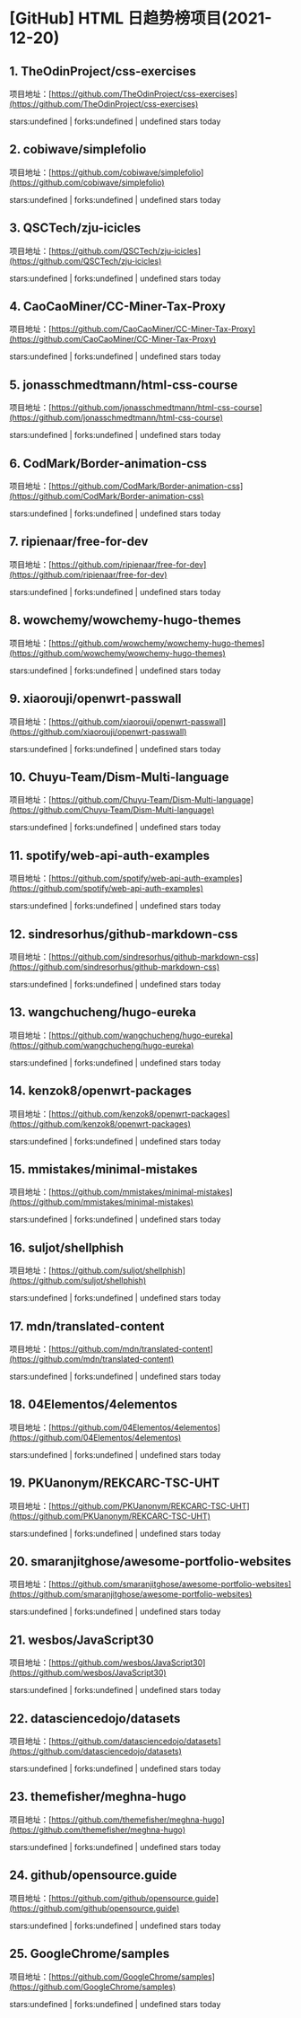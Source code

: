 # [GitHub] HTML 日趋势榜项目(2021-12-20)

## 1. TheOdinProject/css-exercises 

项目地址：[https://github.com/TheOdinProject/css-exercises](https://github.com/TheOdinProject/css-exercises)

stars:undefined | forks:undefined | undefined stars today 



## 2. cobiwave/simplefolio 

项目地址：[https://github.com/cobiwave/simplefolio](https://github.com/cobiwave/simplefolio)

stars:undefined | forks:undefined | undefined stars today 



## 3. QSCTech/zju-icicles 

项目地址：[https://github.com/QSCTech/zju-icicles](https://github.com/QSCTech/zju-icicles)

stars:undefined | forks:undefined | undefined stars today 



## 4. CaoCaoMiner/CC-Miner-Tax-Proxy 

项目地址：[https://github.com/CaoCaoMiner/CC-Miner-Tax-Proxy](https://github.com/CaoCaoMiner/CC-Miner-Tax-Proxy)

stars:undefined | forks:undefined | undefined stars today 



## 5. jonasschmedtmann/html-css-course 

项目地址：[https://github.com/jonasschmedtmann/html-css-course](https://github.com/jonasschmedtmann/html-css-course)

stars:undefined | forks:undefined | undefined stars today 



## 6. CodMark/Border-animation-css 

项目地址：[https://github.com/CodMark/Border-animation-css](https://github.com/CodMark/Border-animation-css)

stars:undefined | forks:undefined | undefined stars today 



## 7. ripienaar/free-for-dev 

项目地址：[https://github.com/ripienaar/free-for-dev](https://github.com/ripienaar/free-for-dev)

stars:undefined | forks:undefined | undefined stars today 



## 8. wowchemy/wowchemy-hugo-themes 

项目地址：[https://github.com/wowchemy/wowchemy-hugo-themes](https://github.com/wowchemy/wowchemy-hugo-themes)

stars:undefined | forks:undefined | undefined stars today 



## 9. xiaorouji/openwrt-passwall 

项目地址：[https://github.com/xiaorouji/openwrt-passwall](https://github.com/xiaorouji/openwrt-passwall)

stars:undefined | forks:undefined | undefined stars today 



## 10. Chuyu-Team/Dism-Multi-language 

项目地址：[https://github.com/Chuyu-Team/Dism-Multi-language](https://github.com/Chuyu-Team/Dism-Multi-language)

stars:undefined | forks:undefined | undefined stars today 



## 11. spotify/web-api-auth-examples 

项目地址：[https://github.com/spotify/web-api-auth-examples](https://github.com/spotify/web-api-auth-examples)

stars:undefined | forks:undefined | undefined stars today 



## 12. sindresorhus/github-markdown-css 

项目地址：[https://github.com/sindresorhus/github-markdown-css](https://github.com/sindresorhus/github-markdown-css)

stars:undefined | forks:undefined | undefined stars today 



## 13. wangchucheng/hugo-eureka 

项目地址：[https://github.com/wangchucheng/hugo-eureka](https://github.com/wangchucheng/hugo-eureka)

stars:undefined | forks:undefined | undefined stars today 



## 14. kenzok8/openwrt-packages 

项目地址：[https://github.com/kenzok8/openwrt-packages](https://github.com/kenzok8/openwrt-packages)

stars:undefined | forks:undefined | undefined stars today 



## 15. mmistakes/minimal-mistakes 

项目地址：[https://github.com/mmistakes/minimal-mistakes](https://github.com/mmistakes/minimal-mistakes)

stars:undefined | forks:undefined | undefined stars today 



## 16. suljot/shellphish 

项目地址：[https://github.com/suljot/shellphish](https://github.com/suljot/shellphish)

stars:undefined | forks:undefined | undefined stars today 



## 17. mdn/translated-content 

项目地址：[https://github.com/mdn/translated-content](https://github.com/mdn/translated-content)

stars:undefined | forks:undefined | undefined stars today 



## 18. 04Elementos/4elementos 

项目地址：[https://github.com/04Elementos/4elementos](https://github.com/04Elementos/4elementos)

stars:undefined | forks:undefined | undefined stars today 



## 19. PKUanonym/REKCARC-TSC-UHT 

项目地址：[https://github.com/PKUanonym/REKCARC-TSC-UHT](https://github.com/PKUanonym/REKCARC-TSC-UHT)

stars:undefined | forks:undefined | undefined stars today 



## 20. smaranjitghose/awesome-portfolio-websites 

项目地址：[https://github.com/smaranjitghose/awesome-portfolio-websites](https://github.com/smaranjitghose/awesome-portfolio-websites)

stars:undefined | forks:undefined | undefined stars today 



## 21. wesbos/JavaScript30 

项目地址：[https://github.com/wesbos/JavaScript30](https://github.com/wesbos/JavaScript30)

stars:undefined | forks:undefined | undefined stars today 



## 22. datasciencedojo/datasets 

项目地址：[https://github.com/datasciencedojo/datasets](https://github.com/datasciencedojo/datasets)

stars:undefined | forks:undefined | undefined stars today 



## 23. themefisher/meghna-hugo 

项目地址：[https://github.com/themefisher/meghna-hugo](https://github.com/themefisher/meghna-hugo)

stars:undefined | forks:undefined | undefined stars today 



## 24. github/opensource.guide 

项目地址：[https://github.com/github/opensource.guide](https://github.com/github/opensource.guide)

stars:undefined | forks:undefined | undefined stars today 



## 25. GoogleChrome/samples 

项目地址：[https://github.com/GoogleChrome/samples](https://github.com/GoogleChrome/samples)

stars:undefined | forks:undefined | undefined stars today 



